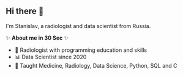 ## Hi there 👋
I'm Stanislav, a radiologist and data scientist from Russia.

✨ **About me in 30 Sec** ✨
<ul>
<li>🏥 Radiologist with programming education and skills
  <li>📊 Data Scientist since 2020
    <li>📝 Taught Medicine, Radiology, Data Science, Python, SQL and C
</ul>
<!--

**Stan-create/Stan-create** is a ✨ _special_ ✨ repository because its `README.md` (this file) appears on your GitHub profile.

Here are some ideas to get you started:

- 🔭 I’m currently working on ...
- 🌱 I’m currently learning ...
- 👯 I’m looking to collaborate on ...
- 🤔 I’m looking for help with ...
- 💬 Ask me about ...
- 📫 How to reach me: ...
- 😄 Pronouns: ...
- ⚡ Fun fact: ...
-->
